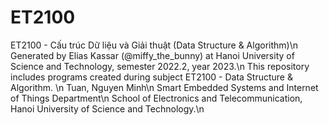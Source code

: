 # ET2100
ET2100 - Cấu trúc Dữ liệu và Giải thuật (Data Structure & Algorithm)\n
Generated by Elias Kassar (@miffy_the_bunny) at Hanoi University of Science and Technology, semester 2022.2, year 2023.\n
This repository includes programs created during subject ET2100 - Data Structure & Algorithm. \n
Tuan, Nguyen Minh\n
Smart Embedded Systems and Internet of Things Department\n
School of Electronics and Telecommunication, Hanoi University of Science and Technology.\n
